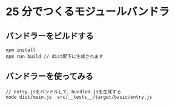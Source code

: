# 25 分でつくるモジュールバンドラ

## バンドラーをビルドする

```
npm install
npm run build // dist配下に生成されます
```

## バンドラーを使ってみる

```
// entry.jsをバンドルして、bundled.jsを生成する
node dist/main.js  src/__tests__/target/basic/entry.js
```
